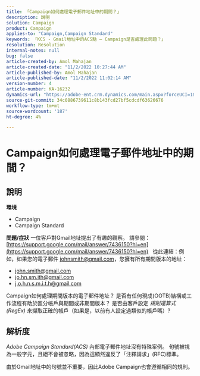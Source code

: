 ```yaml
---
title: 「Campaign如何處理電子郵件地址中的期間？」
description: 說明
solution: Campaign
product: Campaign
applies-to: "Campaign,Campaign Standard"
keywords: 「KCS - Gmail地址中的ACS點 — Campaign是否處理此問題？」
resolution: Resolution
internal-notes: null
bug: false
article-created-by: Amol Mahajan
article-created-date: "11/2/2022 10:27:44 AM"
article-published-by: Amol Mahajan
article-published-date: "11/2/2022 11:02:14 AM"
version-number: 4
article-number: KA-16232
dynamics-url: "https://adobe-ent.crm.dynamics.com/main.aspx?forceUCI=1&pagetype=entityrecord&etn=knowledgearticle&id=74c5a6f6-985a-ed11-9561-6045bd006a22"
source-git-commit: 34c0886739611c8b143fcd27bf5cdcdf63626676
workflow-type: tm+mt
source-wordcount: '187'
ht-degree: 4%

---
```


# Campaign如何處理電子郵件地址中的期間？

## 說明

<b>環境</b>
- Campaign
- Campaign Standard



<b>問題/症狀</b>
一位客戶對Gmail地址提出了有趣的觀察。 請參閱： [https://support.google.com/mail/answer/7436150?hl=en](https://support.google.com/mail/answer/7436150?hl=en)
 
從此連結：例如，如果您的電子郵件 [johnsmith@gmail.com](mailto:johnsmith@gmail.com)，您擁有所有期間版本的地址：

- [john.smith@gmail.com](mailto:john.smith@gmail.com)
- [jo.hn.sm.ith@gmail.com](mailto:jo.hn.sm.ith@gmail.com)
- [j.o.h.n.s.m.i.t.h@gmail.com](mailto:j.o.h.n.s.m.i.t.h@gmail.com)


Campaign如何處理期間版本的電子郵件地址？ 是否有任何現成(OOTB)結構或工作流程有助於區分帳戶與期間或非期間版本？ 是否由客戶設定 *規則運算式(RegEx)* 來擷取正確的帳戶（如果是，以前有人設定過類似的帳戶嗎）?


## 解析度


*Adobe Campaign Standard(ACS)* 內部電子郵件地址沒有特殊案例。 句號被視為一般字元，且絕不會被忽略，因為這顯然違反了「注釋請求」(RFC)標準。

由於Gmail地址中的句號並不重要，因此Adobe Campaign也會遵循相同的規則。
